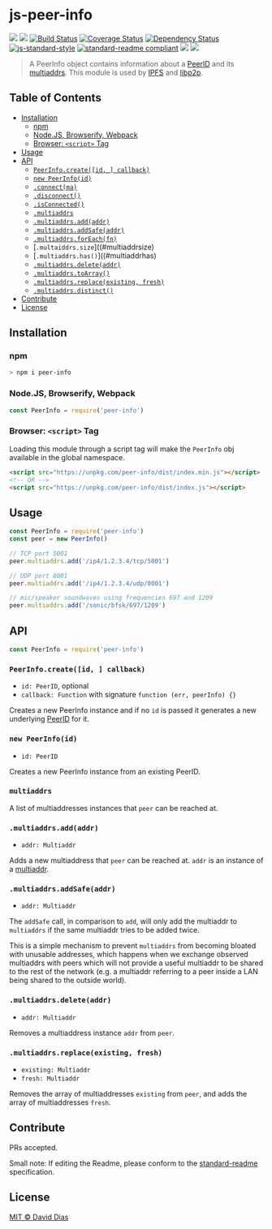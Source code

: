 # js-peer-info

[![](https://img.shields.io/badge/made%20by-Protocol%20Labs-blue.svg?style=flat-square)](http://ipn.io)
[![](https://img.shields.io/badge/freenode-%23ipfs-blue.svg?style=flat-square)](http://webchat.freenode.net/?channels=%23ipfs)
[![Build Status](https://travis-ci.org/libp2p/js-peer-info.svg?style=flat-square)](https://travis-ci.org/libp2p/js-peer-info)
[![Coverage Status](https://coveralls.io/repos/github/libp2p/js-peer-info/badge.svg?branch=master)](https://coveralls.io/github/libp2p/js-peer-info?branch=master)
[![Dependency Status](https://david-dm.org/libp2p/js-peer-info.svg?style=flat-square)](https://david-dm.org/libp2p/js-peer-info)
[![js-standard-style](https://img.shields.io/badge/code%20style-standard-brightgreen.svg?style=flat-square)](https://github.com/feross/standard)
[![standard-readme compliant](https://img.shields.io/badge/standard--readme-OK-green.svg?style=flat-square)](https://github.com/RichardLitt/standard-readme)
![](https://img.shields.io/badge/npm-%3E%3D3.0.0-orange.svg?style=flat-square)
![](https://img.shields.io/badge/Node.js-%3E%3D4.0.0-orange.svg?style=flat-square)

<!-- [![Sauce Test Status](https://saucelabs.com/browser-matrix/ipfs-js-peer-info.svg)](https://saucelabs.com/u/ipfs-js-peer-info) -->

> A PeerInfo object contains information about a
> [PeerID](https://github.com/libp2p/js-peer-id) and its
> [multiaddrs](https://github.com/libp2p/js-multiaddr). This module is used by
> [IPFS](https://github.com/ipfs/ipfs) and
> [libp2p](https://github.com/libp2p/js-libp2p).

## Table of Contents

- [Installation](#installation)
  - [npm](#npm)
  - [Node.JS, Browserify, Webpack](#nodejs-browserify-webpack)
  - [Browser: `<script>` Tag](#browser-script-tag)
- [Usage](#usage)
- [API](#api)
  - [`PeerInfo.create([id, ] callback)`](#peerinfocreateid-callback)
  - [`new PeerInfo(id)`](#new-peerinfoid)
  - [`.connect(ma)`](#connectma)
  - [`.disconnect()`](#connectma)
  - [`.isConnected()`](#connectma)
  - [`.multiaddrs`](#multiaddrs)
  - [`.multiaddrs.add(addr)`](#multiaddraddaddr)
  - [`.multiaddrs.addSafe(addr)`](#multiaddraddsafeaddr)
  - [`.multiaddrs.forEach(fn)`](#multiaddrforeachfn)
  - [`.multaiddrs.size`]((#multiaddrsize)
  - [`.multiaddrs.has()`]((#multiaddrhas)
  - [`.multiaddrs.delete(addr)`](#multiaddrdeleteaddr)
  - [`.multiaddrs.toArray()`](#multiaddrtoarray)
  - [`.multiaddrs.replace(existing, fresh)`](#multiaddrreplaceexisting-fresh)
  - [`.multiaddrs.distinct()`](#distinct)
- [Contribute](#contribute)
- [License](#license)

## Installation

### npm

```sh
> npm i peer-info
```

### Node.JS, Browserify, Webpack

```js
const PeerInfo = require('peer-info')
```

### Browser: `<script>` Tag

Loading this module through a script tag will make the `PeerInfo` obj available in the global namespace.

```html
<script src="https://unpkg.com/peer-info/dist/index.min.js"></script>
<!-- OR -->
<script src="https://unpkg.com/peer-info/dist/index.js"></script>
```

## Usage

```js
const PeerInfo = require('peer-info')
const peer = new PeerInfo()

// TCP port 5001
peer.multiaddrs.add('/ip4/1.2.3.4/tcp/5001')

// UDP port 8001
peer.multiaddrs.add('/ip4/1.2.3.4/udp/8001')

// mic/speaker soundwaves using frequencies 697 and 1209
peer.multiaddrs.add('/sonic/bfsk/697/1209')
```

## API

```js
const PeerInfo = require('peer-info')
```

### `PeerInfo.create([id, ] callback)`

- `id: PeerID`, optional
- `callback: Function` with signature `function (err, peerInfo) {}`

Creates a new PeerInfo instance and if no `id` is passed it
generates a new underlying [PeerID](https://github.com/libp2p/js-peer-id)
for it.

### `new PeerInfo(id)`

- `id: PeerID`

Creates a new PeerInfo instance from an existing PeerID.

### `multiaddrs`

A list of multiaddresses instances that `peer` can be reached at.

### `.multiaddrs.add(addr)`

- `addr: Multiaddr`

Adds a new multiaddress that `peer` can be reached at. `addr` is an instance of
a [multiaddr](https://github.com/libp2p/js-multiaddr).

### `.multiaddrs.addSafe(addr)`

- `addr: Multiaddr`

The `addSafe` call, in comparison to `add`, will only add the multiaddr to
`multiaddrs` if the same multiaddr tries to be added twice.

This is a simple mechanism to prevent `multiaddrs` from becoming bloated with
unusable addresses, which happens when we exchange observed multiaddrs with
peers which will not provide a useful multiaddr to be shared to the rest of the
network (e.g. a multiaddr referring to a peer inside a LAN being shared to the
outside world).

### `.multiaddrs.delete(addr)`

- `addr: Multiaddr`

Removes a multiaddress instance `addr` from `peer`.

### `.multiaddrs.replace(existing, fresh)`

- `existing: Multiaddr`
- `fresh: Multiaddr`

Removes the array of multiaddresses `existing` from `peer`, and adds the array
of multiaddresses `fresh`.

## Contribute

PRs accepted.

Small note: If editing the Readme, please conform to the [standard-readme](https://github.com/RichardLitt/standard-readme) specification.

## License

[MIT © David Dias](LICENSE)
